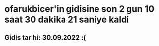 # ofarukbicer'in gidisine son 2 gun 10 saat 30 dakika 21 saniye kaldi

## Gidis tarihi: 30.09.2022 :(